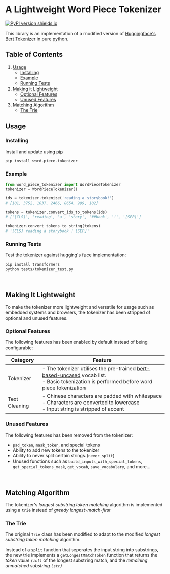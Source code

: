 # A Lightweight Word Piece Tokenizer

[![PyPI version shields.io](https://img.shields.io/pypi/v/word-piece-tokenizer.svg)](https://pypi.org/project/word-piece-tokenizer/)

This library is an implementation of a modified version of [Huggingface's Bert Tokenizer](https://huggingface.co/docs/transformers/model_doc/bert#transformers.BertTokenizer) in pure python.

## Table of Contents

1. [Usage](#usage)
   - [Installing](#installing)
   - [Example](#example)
   - [Running Tests](#running-tests)
1. [Making it Lightweight](#making-it-lightweight)
   - [Optional Features](#optional-features)
   - [Unused Features](#unused-features)
1. [Matching Algorithm](#matching-algorithm)
   - [The Trie](#the-trie)

## Usage

### Installing

Install and update using [pip](https://pip.pypa.io/en/stable/getting-started/)

```shell
pip install word-piece-tokenizer
```

### Example

```python
from word_piece_tokenizer import WordPieceTokenizer
tokenizer = WordPieceTokenizer()

ids = tokenizer.tokenize('reading a storybook!')
# [101, 3752, 1037, 2466, 8654, 999, 102]

tokens = tokenizer.convert_ids_to_tokens(ids)
# ['[CLS]', 'reading', 'a', 'story', '##book', '!', '[SEP]']

tokenizer.convert_tokens_to_string(tokens)
# '[CLS] reading a storybook ! [SEP]'
```

### Running Tests

Test the tokenizer against hugging's face implementation:

```bash
pip install transformers
python tests/tokenizer_test.py
```

<br/>

## Making It Lightweight

To make the tokenizer more lightweight and versatile for usage such as embedded systems and browsers, the tokenizer has been stripped of optional and unused features.

### Optional Features

The following features has been enabled by default instead of being configurable:

| Category      | Feature                                                                                                                                                                                 |
| ------------- | --------------------------------------------------------------------------------------------------------------------------------------------------------------------------------------- |
| Tokenizer     | - The tokenizer utilises the pre-trained [bert-based-uncased](https://huggingface.co/bert-base-uncased) vocab list.<br>- Basic tokenization is performed before word piece tokenization |
| Text Cleaning | - Chinese characters are padded with whitespace<br>- Characters are converted to lowercase<br>- Input string is stripped of accent                                                      |

### Unused Features

The following features has been removed from the tokenizer:

- `pad_token`, `mask_token`, and special tokens
- Ability to add new tokens to the tokenizer
- Ability to never split certain strings (`never_split`)
- Unused functions such as `build_inputs_with_special_tokens`, `get_special_tokens_mask`, `get_vocab`, `save_vocabulary`, and more...

<br/>

## Matching Algorithm

The tokenizer's _longest substring token matching_ algorithm is implemented using a `trie` instead of _greedy longest-match-first_

### The Trie

The original `Trie` class has been modified to adapt to the modified _longest substring token matching_ algorithm.

Instead of a `split` function that seperates the input string into substrings, the new trie implements a `getLongestMatchToken` function that returns the _token value `(int)`_ of the longest substring match, and the _remaining unmatched substring `(str)`_

